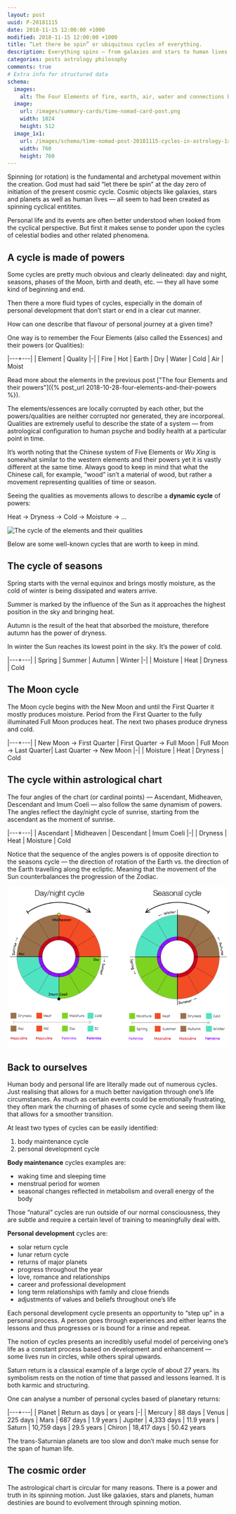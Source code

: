```yaml
---
layout: post
uuid: P-20181115
date: 2018-11-15 12:00:00 +1000
modified: 2018-11-15 12:00:00 +1000
title: “Let there be spin” or ubiquitous cycles of everything.
description: Everything spins – from galaxies and stars to human lives – producing large and small cycles of events.
categories: posts astrology philosophy
comments: true
# Extra info for structured data
schema:
  images:
    alt: The Four Elements of fire, earth, air, water and connections between them via heat, dryness, moisture and cold
  image:
    url: /images/summary-cards/time-nomad-card-post.png
    width: 1024
    height: 512
  image_1x1:
    url: /images/schema/time-nomad-post-20181115-cycles-in-astrology-1x1.jpg
    width: 760
    height: 760
---
```


Spinning (or rotation) is the fundamental and archetypal movement within the creation. God must had said “let there be spin” at the day zero of initiation of the present cosmic cycle. Cosmic objects like galaxies, stars and planets as well as human lives — all seem to had been created as spinning cyclical entitites.

Personal life and its events are often better understood when looked from the cyclical perspective. But first it makes sense to ponder upon the cycles of celestial bodies and other related phenomena.

## A cycle is made of powers

Some cycles are pretty much obvious and clearly delineated: day and night, seasons, phases of the Moon, birth and death, etc. — they all have some kind of beginning and end.

Then there a more fluid types of cycles, especially in the domain of personal development that don’t start or end in a clear cut manner.

How can one describe that flavour of personal journey at a given time?

One way is to remember the Four Elements (also called the Essences) and their powers (or Qualities): 

|---+---|
| Element | Quality
|-|
| Fire | Hot
| Earth | Dry
| Water | Cold
| Air | Moist

Read more about the elements in the previous post ["The four Elements and their powers"]({% post_url 2018-10-28-four-elements-and-their-powers %}).

The elements/essences are locally corrupted by each other, but the powers/qualities are neither corrupted nor generated, they are incorporeal. Qualities are extremely useful to describe the state of a system — from astrological configuration to human psyche and bodily health at a particular point in time.

It’s worth noting that the Chinese system of Five Elements or _Wu Xing_ is somewhat similar to the western elements and their powers yet it is vastly different at the same time. Always good to keep in mind that what the Chinese call, for example, “wood” isn’t a material of wood, but rather a movement representing  qualities of time or season.

Seeing the qualities as movements allows to describe a **dynamic cycle** of powers:

Heat → Dryness → Cold → Moisture → …  

<img loading="lazy" src="/images/illustrations/the-four-elements-cycle.png" srcset="/images/illustrations/the-four-elements-cycle.png 1x, /images/illustrations/the-four-elements-cycle@2x.png 2x, /images/illustrations/the-four-elements-cycle@3x.png 3x" alt="The cycle of the elements and their qualities">

Below are some well-known cycles that are worth to keep in mind.

## The cycle of seasons

Spring starts with the vernal equinox and brings mostly moisture, as the cold of winter is being dissipated and waters arrive.

Summer is marked by the influence of the Sun as it approaches the highest position in the sky and bringing heat.

Autumn is the result of the heat that absorbed the moisture, therefore autumn has the power of dryness.

In winter the Sun reaches its lowest point in the sky. It’s the power of cold.

|---+---|
| Spring | Summer | Autumn | Winter
|-|
| Moisture | Heat | Dryness | Cold

## The Moon cycle

The Moon cycle begins with the New Moon and until the First Quarter it mostly produces moisture. Period from the First Quarter to the fully illuminated Full Moon produces heat. The next two phases produce dryness and cold. 

|---+---|
| New Moon → First Quarter | First Quarter → Full Moon | Full Moon → Last Quarter| Last Quarter → New Moon
|-|
| Moisture | Heat | Dryness | Cold

## The cycle within astrological chart

The four angles of the chart (or cardinal points) — Ascendant, Midheaven, Descendant and Imum Coeli — also follow the same dynamism of powers. The angles reflect the day/night cycle of sunrise, starting from the ascendant as the moment of sunrise.

|---+---|
| Ascendant | Midheaven | Descendant | Imum Coeli
|-|
| Dryness | Heat  | Moisture | Cold

Notice that the sequence of the angles powers is of opposite direction to the seasons cycle — the direction of rotation of the Earth vs. the direction of the Earth travelling along the ecliptic. Meaning that the movement of the Sun counterbalances the progression of the Zodiac.

![Sequence of qualities of elements](/images/illustrations/time-nomad-fig-seasonal-and-day-night-cycles.png "Sequence of qualities of elements")

## Back to ourselves

Human body and personal life are literally made out of numerous cycles. Just realising that allows for a much better navigation through one’s life circumstances. As much as certain events could be emotionally frustrating, they often mark the churning of phases of some cycle and seeing them like that allows for a smoother transition.

At least two types of cycles can be easily identified:

1. body maintenance cycle
2. personal development cycle

**Body maintenance** cycles examples are:
* waking time and sleeping time
* menstrual period for women
* seasonal changes reflected in metabolism and overall energy of the body

Those “natural” cycles are run outside of our normal consciousness, they are subtle and require a certain level of training to meaningfully deal with.

**Personal development** cycles are:
* solar return cycle
* lunar return cycle
* returns of major planets
* progress throughout the year
* love, romance and relationships
* career and professional development
* long term relationships with family and close friends
* adjustments of values and beliefs throughout one’s life

Each personal development cycle presents an opportunity to “step up” in a personal process. A person goes through experiences and either learns the lessons and thus progresses or is bound for a rinse and repeat.

The notion of cycles presents an incredibly useful model of perceiving one’s life as a constant process based on development and enhancement — some lives run in circles, while others spiral upwards.

Saturn return is a classical example of a large cycle of about 27 years. Its symbolism rests on the notion of time that passed and lessons learned. It is both karmic and structuring.

One can analyse a number of personal cycles based of planetary returns:

|---+---|
| Planet | Return as days | or years
|-|
| Mercury | 88 days
| Venus | 225 days
| Mars | 687 days | 1.9 years
| Jupiter | 4,333 days | 11.9 years
| Saturn | 10,759 days | 29.5 years
| Chiron | 18,417 days | 50.42 years

The trans-Saturnian planets are too slow and don’t make much sense for the span of human life.

## The cosmic order

The astrological chart is circular for many reasons. There is a power and truth in its spinning motion. Just like galaxies, stars and planets, human destinies are bound to evolvement through spinning motion.